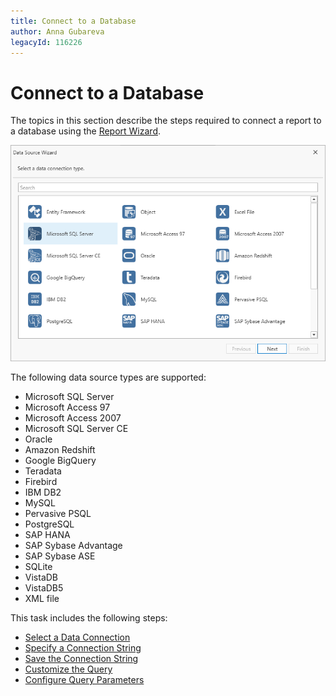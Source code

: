 ```yaml
---
title: Connect to a Database
author: Anna Gubareva
legacyId: 116226
---
```

# Connect to a Database
The topics in this section describe the steps required to connect a report to a database using the [Report Wizard](../../report-wizard.md).

![WPDDesigner_ReportWizard_SelectDataSourceType](../../../../../images/img122896.png)

The following data source types are supported:

* Microsoft SQL Server
* Microsoft Access 97
* Microsoft Access 2007
* Microsoft SQL Server CE
* Oracle
* Amazon Redshift
* Google BigQuery
* Teradata
* Firebird
* IBM DB2
* MySQL
* Pervasive PSQL
* PostgreSQL
* SAP HANA
* SAP Sybase Advantage
* SAP Sybase ASE
* SQLite
* VistaDB
* VistaDB5
* XML file

This task includes the following steps:

* [Select a Data Connection](connect-to-a-database/select-a-data-connection.md)
* [Specify a Connection String](connect-to-a-database/specify-a-connection-string.md)
* [Save the Connection String](connect-to-a-database/save-the-connection-string.md)
* [Customize the Query](connect-to-a-database/customize-the-query.md)
* [Configure Query Parameters](connect-to-a-database/configure-query-parameters.md)

